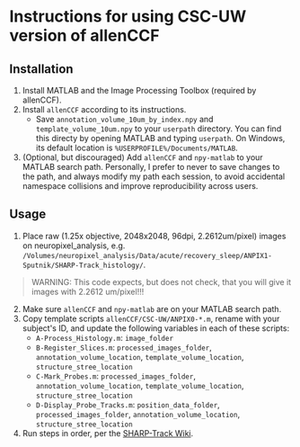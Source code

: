 # Instructions for using CSC-UW version of allenCCF

## Installation
1. Install MATLAB and the Image Processing Toolbox (required by allenCCF).
2. Install `allenCCF` according to its instructions.
    - Save `annotation_volume_10um_by_index.npy` and `template_volume_10um.npy` to your `userpath` directory. You can find this directy by opening MATLAB and typing `userpath`. On Windows, its default location is `%USERPROFILE%/Documents/MATLAB`.
3. (Optional, but discouraged) Add `allenCCF` and `npy-matlab` to your MATLAB search path. Personally, I prefer to never to save changes to the path, and always modify my path each session, to avoid accidental namespace collisions and improve reproducibility across users.

## Usage
1. Place raw (1.25x objective, 2048x2048, 96dpi, 2.2612um/pixel) images on neuropixel_analysis, e.g. `/Volumes/neuropixel_analysis/Data/acute/recovery_sleep/ANPIX1-Sputnik/SHARP-Track_histology/`.
> WARNING: This code expects, but does not check, that you will give it images with 2.2612 um/pixel!!!
2. Make sure `allenCCF` and `npy-matlab` are on your MATLAB search path.
3. Copy template scripts `allenCCF/CSC-UW/ANPIX0-*.m`, rename with your subject's ID, and update the following variables in each of these scripts:
    - `A-Process_Histology.m`: `image_folder`
    - `B-Register_Slices.m`: `processed_images_folder`, `annotation_volume_location`, `template_volume_location`, `structure_stree_location`
    - `C-Mark_Probes.m`: `processed_images_folder`, `annotation_volume_location`, `template_volume_location`, `structure_stree_location`
    - `D-Display_Probe_Tracks.m`: `position_data_folder`, `processed_images_folder`, `annotation_volume_location`, `structure_stree_location`
4. Run steps in order, per the [SHARP-Track Wiki](https://github.com/cortex-lab/allenCCF/wiki).
